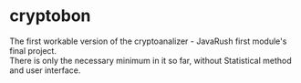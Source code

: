 # cryptobon
The first workable version of the cryptoanalizer -
JavaRush first module's final project.  
There is only the necessary minimum in it so far,
without Statistical method and user interface.
